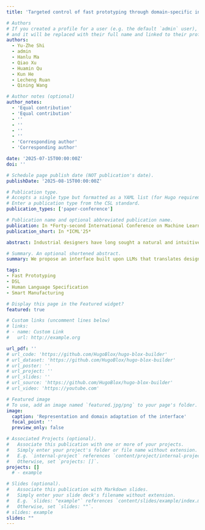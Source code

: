 ```yaml
---
title: 'Targeted control of fast prototyping through domain-specific interface'

# Authors
# If you created a profile for a user (e.g. the default `admin` user), write the username (folder name) here
# and it will be replaced with their full name and linked to their profile.
authors:
  - Yu-Zhe Shi
  - admin
  - Hanlu Ma
  - Qiao Xu
  - Huamin Qu
  - Kun He
  - Lecheng Ruan
  - Qining Wang

# Author notes (optional)
author_notes:
  - 'Equal contribution'
  - 'Equal contribution'
  - ''
  - ''
  - ''
  - ''
  - 'Corresponding author'
  - 'Corresponding author'

date: '2025-07-15T00:00:00Z'
doi: ''

# Schedule page publish date (NOT publication's date).
publishDate: '2025-08-15T00:00:00Z'

# Publication type.
# Accepts a single type but formatted as a YAML list (for Hugo requirements).
# Enter a publication type from the CSL standard.
publication_types: ['paper-conference']

# Publication name and optional abbreviated publication name.
publication: In *Forty-second International Conference on Machine Learning*
publication_short: In *ICML'25*

abstract: Industrial designers have long sought a natural and intuitive way to achieve the targeted control of prototype models---using simple natural language instructions to configure and adjust the models seamlessly according to their intentions, without relying on complex modeling commands. While Large Language Models have shown promise in this area, their potential for controlling prototype models through language remains partially underutilized. This limitation stems from gaps between designers' languages and modeling languages, including mismatch in abstraction levels, fluctuation in semantic precision, and divergence in lexical scopes. To bridge these gaps, we propose an interface architecture that serves as a medium between the two languages. Grounded in design principles derived from a systematic investigation of fast prototyping practices, we devise the interface's operational mechanism and develop an algorithm for its automated domain specification. Both machine-based evaluations and human studies on fast prototyping across various product design domains demonstrate the interface's potential to function as an auxiliary module for Large Language Models, enabling precise and effective targeted control of prototype models.

# Summary. An optional shortened abstract.
summary: We propose an interface built upon LLMs that translates designers’ high-level, ambiguous, and domain-specific intentions into low-level, precise, and domain-agnostic modeling commands to bridge the gaps between designers’ languages and modeling languages.

tags:
- Fast Prototyping
- DSL
- Human Language Specification
- Smart Manufacturing

# Display this page in the Featured widget?
featured: true

# Custom links (uncomment lines below)
# links:
# - name: Custom Link
#   url: http://example.org

url_pdf: ''
# url_code: 'https://github.com/HugoBlox/hugo-blox-builder'
# url_dataset: 'https://github.com/HugoBlox/hugo-blox-builder'
# url_poster: ''
# url_project: ''
# url_slides: ''
# url_source: 'https://github.com/HugoBlox/hugo-blox-builder'
# url_video: 'https://youtube.com'

# Featured image
# To use, add an image named `featured.jpg/png` to your page's folder.
image:
  caption: 'Representation and domain adaptation of the interface'
  focal_point: ''
  preview_only: false

# Associated Projects (optional).
#   Associate this publication with one or more of your projects.
#   Simply enter your project's folder or file name without extension.
#   E.g. `internal-project` references `content/project/internal-project/index.md`.
#   Otherwise, set `projects: []`.
projects: []
  # - example

# Slides (optional).
#   Associate this publication with Markdown slides.
#   Simply enter your slide deck's filename without extension.
#   E.g. `slides: "example"` references `content/slides/example/index.md`.
#   Otherwise, set `slides: ""`.
# slides: example
slides: ""
---
```


<!-- {{% callout note %}}
Click the _Cite_ button above to demo the feature to enable visitors to import publication metadata into their reference management software.
{{% /callout %}}

{{% callout note %}}
Create your slides in Markdown - click the _Slides_ button to check out the example.
{{% /callout %}}

Add the publication's **full text** or **supplementary notes** here. You can use rich formatting such as including [code, math, and images](https://docs.hugoblox.com/content/writing-markdown-latex/). -->
